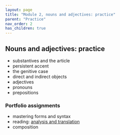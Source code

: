 ```yaml
---
layout: page
title: "Module 2, nouns and adjectives: practice"
parent: "Practice"
nav_order: 2
has_children: true
---
```


## Nouns and adjectives: practice



- substantives and the article
- persistent accent
- the genitive case
- direct and indirect objects
- adjectives
- pronouns
- prepositions



### Portfolio assignments

- mastering forms and syntax
- reading: [analysis and translation](assignments/reading)
- composition
